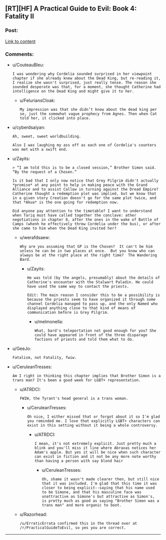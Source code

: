 ## [RT][HF] A Practical Guide to Evil: Book 4: Fatality II

### Post:

[Link to content](https://practicalguidetoevil.wordpress.com/2018/09/03/fatality-ii/)

### Comments:

- u/CouteauBleu:
  ```
  I was wondering why Cordelia sounded surprised in her viewpoint chapter if she already knew about the Dead King, but re-reading it, I realize she wasn't surprised, just really tense. The reason she sounded desperate was that, for a moment, she thought Catherine had intelligence on the Dead King and might give it to her.
  ```

  - u/FeluriansCloak:
    ```
    My impression was that she didn’t know about the dead king per se, just the somewhat vague prophecy from Agnes. Then when Cat told her, it clicked into place.
    ```

- u/cyberdsaiyan:
  ```
  Ah, sweet, sweet worldbuilding.

  Also I was laughing my ass off as each one of Cordelia's counters was met with a swift end.
  ```

- u/Zayits:
  ```
  > “I am told this is to be a closed session,” Brother Simon said. “By the request of a Chosen.”

  Is it bad that I only now notice that Grey Pilgrim didn't actually *promise* at any point to help in making peace with the Grand Alliance and to assist Callow in turning against the Dread Empire? Catherine thought a redemption plot was implied, but we know that 
  in a given story Creation doesn't go for the same plot twice, and that *Akua* is the one going for redemption now.

  Did anyone pay attention to the timetable? I want to understand when Tariq must have called together the conclave: ather negotiations in chapter 8, after the ones in the wake of Battle of Camps (whenh he effectively threw Cordelia under the bus), or after she came to him when the Dead King invited her?
  ```

  - u/werafdsaew:
    ```
    Why are you assuming that GP is the Chosen?  It can't be him unless he can be in two places at once.  But you know who can always be at the right place at the right time?  The Wandering Bard.
    ```

    - u/Zayits:
      ```
      He was told (by the angels, presumably) about the details of Catherine's encounter with the Stalwart Paladin. He could have used the same way to contact the priests.

      Edit: The main reason I consider this to be a possibility is because the priests seem to have organized it through some channel Cordelia managed to pass up, and the only Named who displayed anything close to that kind of means of communication before is Grey Pilgrim.
      ```

      - u/melmonella:
        ```
        What, bard's teleportation not good enough for you? She could have appeared in front of the three disparage factions of priests and told them what to do.
        ```

- u/GeeJo:
  ```
  Fatalism, not Fatality, fwiw.
  ```

- u/CeruleanTresses:
  ```
  Am I right in thinking this chapter implies that Brother Simon is a trans man? It's been a good week for LGBT+ representation.
  ```

  - u/ATRDCI:
    ```
    FWIW, the Tyrant's head general is a trans woman.
    ```

    - u/CeruleanTresses:
      ```
      Oh nice, I either missed that or forgot about it so I'm glad you reminded me. I love that explicitly LGBT+ characters can exist in this setting without it being a whole controversy.
      ```

      - u/ATRDCI:
        ```
        I mean, it's not extremely explicit. Just pretty much a blink and you'll miss it line where Abraxas notices her Adam's apple. But yes it will be nice when such character can exist in fiction and it not be any more note worthy than having a person with say blond hair
        ```

        - u/CeruleanTresses:
          ```
          Oh, shame it wasn't made clearer then, but still nice that it was included. I'm glad that this time it was closer to being explicit--saying that his name used to be Simone, and that his masculine face was unattractive as Simone's but attractive as Simon's, is pretty much as good as saying "Brother Simon was a trans man" and more organic to boot.
          ```

  - u/Razorhead:
    ```
    /u/ErraticErrata confirmed this in the thread over at /r/PracticalGuideToEvil, so yes you are correct.
    ```

---

